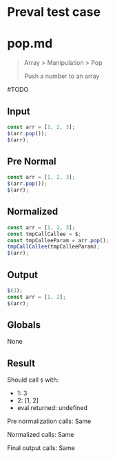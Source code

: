 # Preval test case

# pop.md

> Array > Manipulation > Pop
>
> Push a number to an array

#TODO

## Input

`````js filename=intro
const arr = [1, 2, 3];
$(arr.pop());
$(arr);
`````

## Pre Normal

`````js filename=intro
const arr = [1, 2, 3];
$(arr.pop());
$(arr);
`````

## Normalized

`````js filename=intro
const arr = [1, 2, 3];
const tmpCallCallee = $;
const tmpCalleeParam = arr.pop();
tmpCallCallee(tmpCalleeParam);
$(arr);
`````

## Output

`````js filename=intro
$(3);
const arr = [1, 2];
$(arr);
`````

## Globals

None

## Result

Should call `$` with:
 - 1: 3
 - 2: [1, 2]
 - eval returned: undefined

Pre normalization calls: Same

Normalized calls: Same

Final output calls: Same
